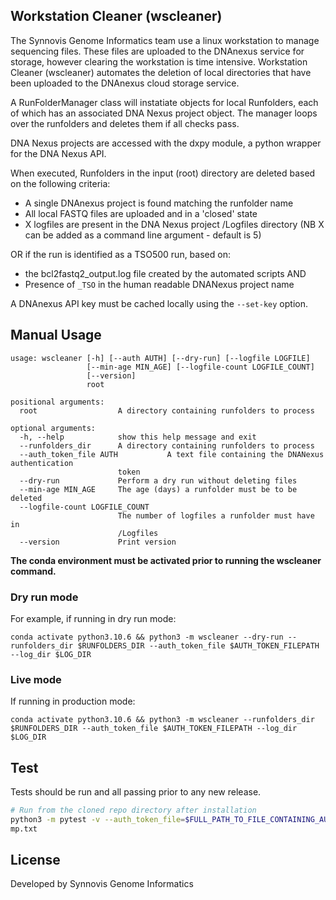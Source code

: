 ## Workstation Cleaner (wscleaner)

The Synnovis Genome Informatics team use a linux workstation to manage sequencing files. These files are uploaded to the DNAnexus service for storage, however clearing the workstation is time intensive. Workstation Cleaner (wscleaner) automates the deletion of local directories that have been uploaded to the DNAnexus cloud storage service.

A RunFolderManager class will instatiate objects for local Runfolders, each of which has an associated DNA Nexus project object. The manager loops over the runfolders and deletes them if all checks pass.

DNA Nexus projects are accessed with the dxpy module, a python wrapper for the DNA Nexus API.

When executed, Runfolders in the input (root) directory are deleted based on the following criteria:

* A single DNAnexus project is found matching the runfolder name
* All local FASTQ files are uploaded and in a 'closed' state
* X logfiles are present in the DNA Nexus project /Logfiles directory (NB X can be added as a command line argument - default is 5)

OR if the run is identified as a TSO500 run, based on:
  * the bcl2fastq2_output.log file created by the automated scripts
  AND
  * Presence of `_TSO` in the human readable DNANexus project name

A DNAnexus API key must be cached locally using the `--set-key` option.


## Manual Usage

```
usage: wscleaner [-h] [--auth AUTH] [--dry-run] [--logfile LOGFILE]
                 [--min-age MIN_AGE] [--logfile-count LOGFILE_COUNT]
                 [--version]
                 root

positional arguments:
  root                  A directory containing runfolders to process

optional arguments:
  -h, --help            show this help message and exit
  --runfolders_dir      A directory containing runfolders to process
  --auth_token_file AUTH           A text file containing the DNANexus authentication
                        token
  --dry-run             Perform a dry run without deleting files
  --min-age MIN_AGE     The age (days) a runfolder must be to be deleted
  --logfile-count LOGFILE_COUNT
                        The number of logfiles a runfolder must have in
                        /Logfiles
  --version             Print version
```

**The conda environment must be activated prior to running the wscleaner command.**

### Dry run mode

For example, if running in dry run mode:

```
conda activate python3.10.6 && python3 -m wscleaner --dry-run --runfolders_dir $RUNFOLDERS_DIR --auth_token_file $AUTH_TOKEN_FILEPATH --log_dir $LOG_DIR
```

### Live mode

If running in production mode:

```
conda activate python3.10.6 && python3 -m wscleaner --runfolders_dir $RUNFOLDERS_DIR --auth_token_file $AUTH_TOKEN_FILEPATH --log_dir $LOG_DIR
```

## Test

Tests should be run and all passing prior to any new release.

```bash
# Run from the cloned repo directory after installation
python3 -m pytest -v --auth_token_file=$FULL_PATH_TO_FILE_CONTAINING_AUTH_TOKEN
mp.txt
```

## License

Developed by Synnovis Genome Informatics
